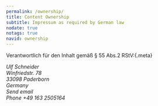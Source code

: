 ```yaml
---
permalink: /ownership/
title: Content Ownership
subtitle: Impressum as required by German law
nodate: true
notags: true
navid: ownership
---
```

Verantwortlich für den Inhalt gemäß § 55 Abs.2 RStV:{.meta}

<address class="mrt meta">
Ulf Schneider<br>
Winfriedstr. 78<br>
33098 Paderborn<br>
Germany<br>
Send <a onclick="sa()">email</a><br>
Phone +49 163 2505164
</address>
